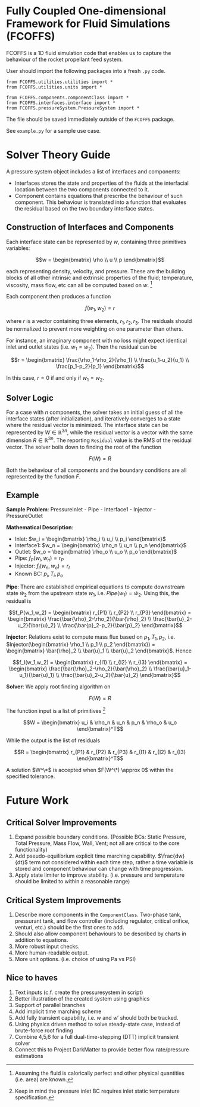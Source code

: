 # Fully Coupled One-dimensional Framework for Fluid Simulations (FCOFFS)

FCOFFS is a 1D fluid simulation code that enables us to capture the behaviour of the rocket propellant feed system. 

User should import the following packages into a fresh `.py` code. 

```	
from FCOFFS.utilities.utilities import *
from FCOFFS.utilities.units import *

from FCOFFS.components.componentClass import *
from FCOFFS.interfaces.interface import *
from FCOFFS.pressureSystem.PressureSystem import *
```

The file should be saved immediately outside of the `FCOFFS` package. 

See `example.py` for a sample use case. 

# Solver Theory Guide

A pressure system object includes a list of interfaces and components: 
- Interfaces stores the state and properties of the fluids at the interfacial location between the two components connected to it.
- Component contains equations that prescribe the behaviour of such component. This behaviour is translated into a function that evaluates the residual based on the two boundary interface states.

## Construction of Interfaces and Components

Each interface state can be represented by $w$, containing three primitives variables:
```math
w = \begin{bmatrix} \rho \\ u \\ p \end{bmatrix}
```
each representing density, velocity, and pressure. These are the building blocks of all other intrinsic and extrinsic properties of the fluid; temperature, viscosity, mass flow, etc can all be computed based on $w$. [^1]

[^1]: Assuming the fluid is calorically perfect and other physical quantities (i.e. area) are known. 

Each component then produces a function

$$ f(w_1,w_2) = r$$

where $r$ is a vector containing three elements, $r_1, r_2, r_3$. The residuals should be normalized to prevent more weighting on one parameter than others. 

For instance, an imaginary component with no loss might expect identical inlet and outlet states (i.e. $w_1 = w_2$). Then the residual can be 
```math
r = \begin{bmatrix} \frac{\rho_1-\rho_2}{\rho_1} \\ \frac{u_1-u_2}{u_1} \\ \frac{p_1-p_2}{p_1} \end{bmatrix}
```

In this case, $r=0$ if and only if $w_1=w_2$. 

## Solver Logic

For a case with $n$ components, the solver takes an initial guess of all the interface states (after initialization), and iteratively converges to a state where the residual vector is minimized. The interface state can be represented by $W\in\mathbb{R}^{3n}$, while the residual vector is a vector with the same dimension $R\in\mathbb{R}^{3n}$. The reporting `Residual` value is the RMS of the residual vector. The solver boils down to finding the root of the function

$$ F(W) = R $$

Both the behaviour of all components and the boundary conditions are all represented by the function $F$. 

## Example

**Sample Problem**: PressureInlet - Pipe - Interface1 - Injector - PressureOutlet

**Mathematical Description**: 
- Inlet: $`w_i = \begin{bmatrix} \rho_i \\ u_i \\ p_i \end{bmatrix}`$
- Interface1: $`w_n = \begin{bmatrix} \rho_n \\ u_n \\ p_n \end{bmatrix}`$
- Outlet: $`w_o = \begin{bmatrix} \rho_o \\ u_o \\ p_o \end{bmatrix}`$
- Pipe: $f_P(w_i,w_n)=r_P$
- Injector: $f_I(w_n,w_o)=r_I$
- Known BC: $p_i, T_i, p_o$

**Pipe**: There are established empirical equations to compute downstream state $\bar{w}_2$ from the upstream state $w_1$, i.e. $Pipe(w_1) = \bar{w}_2$. Using this, the residual is
```math
f_P(w_1,w_2) = \begin{bmatrix} r_{P1} \\ r_{P2} \\ r_{P3} \end{bmatrix} = \begin{bmatrix} \frac{\bar{\rho}_2-\rho_2}{\bar{\rho}_2} \\ \frac{\bar{u}_2-u_2}{\bar{u}_2} \\ \frac{\bar{p}_2-p_2}{\bar{p}_2} \end{bmatrix}
```

**Injector**: Relations exist to compute mass flux based on $p_1,T_1,p_2$, i.e. $`Injector(\begin{bmatrix} \rho_1 \\ p_1 \\ p_2 \end{bmatrix}) = \begin{bmatrix} \bar{\rho}_2 \\ \bar{u}_1 \\ \bar{u}_2 \end{bmatrix}`$. Hence
```math
f_I(w_1,w_2) = \begin{bmatrix} r_{I1} \\ r_{I2} \\ r_{I3} \end{bmatrix} = \begin{bmatrix} \frac{\bar{\rho}_2-\rho_2}{\bar{\rho}_2} \\ \frac{\bar{u}_1-u_1}{\bar{u}_1} \\ \frac{\bar{u}_2-u_2}{\bar{u}_2} \end{bmatrix}
```

**Solver**: We apply root finding algorithm on 

$$ F(W) = R $$

The function input is a list of primitives [^2]
```math
W = \begin{bmatrix} u_i & \rho_n & u_n & p_n & \rho_o & u_o \end{bmatrix}^T
```

[^2]: Keep in mind the pressure inlet BC requires inlet static temperature specification.  

While the output is the list of residuals
```math
R = \begin{bmatrix} r_{P1} & r_{P2} & r_{P3} & r_{I1} & r_{I2} & r_{I3} \end{bmatrix}^T
```

A solution $W^\*$ is accepted when $F(W^\*) \approx 0$ within the specified tolerance. 

# Future Work
## Critical Solver Improvements
1. Expand possible boundary conditions. (Possible BCs: Static Pressure, Total Pressure, Mass Flow, Wall, Vent; not all are critical to the core functionality)
2. Add pseudo-equilibrium explicit time marching capability. $`\frac{dw}{dt}`$ term not considered within each time step, rather a time variable is stored and component behaviour can change with time progression.
3. Apply state limiter to improve stability. (i.e. pressure and temperature should be limited to within a reasonable range)

## Critical System Improvements
1. Describe more components in the `ComponentClass`. Two-phase tank, pressurant tank, and flow controller (including regulator, critical orifice, venturi, etc.) should be the first ones to add.
2. Should also allow component behaviours to be described by charts in addition to equations.
3. More robust input checks.
4. More human-readable output.
5. More unit options. (i.e. choice of using Pa vs PSI)

## Nice to haves
1. Text inputs (c.f. create the pressuresystem in script)
2. Better illustration of the created system using graphics
3. Support of parallel branches
4. Add implicit time marching scheme
5. Add fully transient capability, i.e. $w$ and $w'$ should both be tracked.
6. Using physics driven method to solve steady-state case, instead of brute-force root finding
7. Combine 4,5,6 for a full dual-time-stepping (DTT) implicit transient solver
8. Connect this to Project DarkMatter to provide better flow rate/pressure estimations

